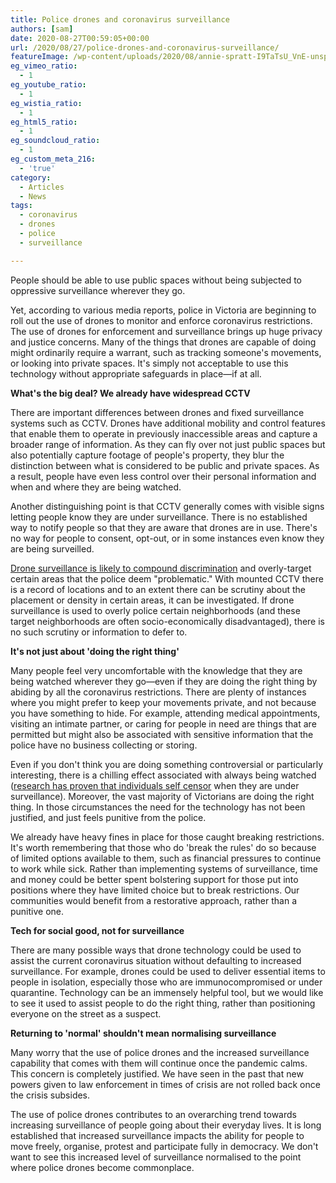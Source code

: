 ```yaml
---
title: Police drones and coronavirus surveillance
authors: [sam]
date: 2020-08-27T00:59:05+00:00
url: /2020/08/27/police-drones-and-coronavirus-surveillance/
featureImage: /wp-content/uploads/2020/08/annie-spratt-I9TaTsU_VnE-unsplash.jpg
eg_vimeo_ratio:
  - 1
eg_youtube_ratio:
  - 1
eg_wistia_ratio:
  - 1
eg_html5_ratio:
  - 1
eg_soundcloud_ratio:
  - 1
eg_custom_meta_216:
  - 'true'
category:
  - Articles
  - News
tags:
  - coronavirus
  - drones
  - police
  - surveillance

---
```

People should be able to use public spaces without being subjected to oppressive surveillance wherever they go.

Yet, according to various media reports, police in Victoria are beginning to roll out the use of drones to monitor and enforce coronavirus restrictions. The use of drones for enforcement and surveillance brings up huge privacy and justice concerns. Many of the things that drones are capable of doing might ordinarily require a warrant, such as tracking someone's movements, or looking into private spaces. It's simply not acceptable to use this technology without appropriate safeguards in place—if at all.

**What's the big deal? We already have widespread CCTV**

There are important differences between drones and fixed surveillance systems such as CCTV. Drones have additional mobility and control features that enable them to operate in previously inaccessible areas and capture a broader range of information. As they can fly over not just public spaces but also potentially capture footage of people's property, they blur the distinction between what is considered to be public and private spaces. As a result, people have even less control over their personal information and when and where they are being watched.

Another distinguishing point is that CCTV generally comes with visible signs letting people know they are under surveillance. There is no established way to notify people so that they are aware that drones are in use. There's no way for people to consent, opt-out, or in some instances even know they are being surveilled.

[Drone surveillance is likely to compound discrimination][1] and overly-target certain areas that the police deem "problematic." With mounted CCTV there is a record of locations and to an extent there can be scrutiny about the placement or density in certain areas, it can be investigated. If drone surveillance is used to overly police certain neighborhoods (and these target neighborhoods are often socio-economically disadvantaged), there is no such scrutiny or information to defer to.

**It's not just about 'doing the right thing'**

Many people feel very uncomfortable with the knowledge that they are being watched wherever they go—even if they are doing the right thing by abiding by all the coronavirus restrictions. There are plenty of instances where you might prefer to keep your movements private, and not because you have something to hide. For example, attending medical appointments, visiting an intimate partner, or caring for people in need are things that are permitted but might also be associated with sensitive information that the police have no business collecting or storing.

Even if you don't think you are doing something controversial or particularly interesting, there is a chilling effect associated with always being watched ([research has proven that individuals self censor][2] when they are under surveillance). Moreover, the vast majority of Victorians are doing the right thing. In those circumstances the need for the technology has not been justified, and just feels punitive from the police.

We already have heavy fines in place for those caught breaking restrictions. It's worth remembering that those who do 'break the rules' do so because of limited options available to them, such as financial pressures to continue to work while sick. Rather than implementing systems of surveillance, time and money could be better spent bolstering support for those put into positions where they have limited choice but to break restrictions. Our communities would benefit from a restorative approach, rather than a punitive one.

**Tech for social good, not for surveillance**

There are many possible ways that drone technology could be used to assist the current coronavirus situation without defaulting to increased surveillance. For example, drones could be used to deliver essential items to people in isolation, especially those who are immunocompromised or under quarantine. Technology can be an immensely helpful tool, but we would like to see it used to assist people to do the right thing, rather than positioning everyone on the street as a suspect.

**Returning to 'normal' shouldn't mean normalising surveillance**

Many worry that the use of police drones and the increased surveillance capability that comes with them will continue once the pandemic calms. This concern is completely justified. We have seen in the past that new powers given to law enforcement in times of crisis are not rolled back once the crisis subsides.

The use of police drones contributes to an overarching trend towards increasing surveillance of people going about their everyday lives. It is long established that increased surveillance impacts the ability for people to move freely, organise, protest and participate fully in democracy. We don't want to see this increased level of surveillance normalised to the point where police drones become commonplace.

 [1]: https://www.aclu.org/blog/privacy-technology/surveillance-technologies/new-nypd-drone-policy-represents-serious-threat
 [2]: https://pen.org/research-resources/chilling-effects/
